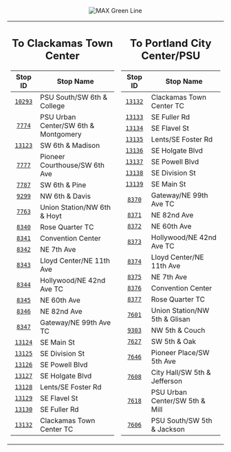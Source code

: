 <div align="center">

![MAX Green Line](https://placehold.co/820x100/008342/fff?text=Route+200+%28MAX+Green+Line%29&font=montserrat)

<table>
<tr>
<td align="center" width=410>

## To Clackamas Town Center

| Stop ID                                                                                         | Stop Name                            |
| :---------------------------------------------------------------------------------------------: | ------------------------------------ |
| [`10293`](https://www.google.com/maps/search/?api=1&query=45.5096158600378%2C-122.683593047781) | PSU South/SW 6th & College           |
| [`7774`](https://www.google.com/maps/search/?api=1&query=45.5115968952508%2C-122.682550493399)  | PSU Urban Center/SW 6th & Montgomery |
| [`13123`](https://www.google.com/maps/search/?api=1&query=45.5156328809934%2C-122.680380635272) | SW 6th & Madison                     |
| [`7777`](https://www.google.com/maps/search/?api=1&query=45.5189638279112%2C-122.67855822485)   | Pioneer Courthouse/SW 6th Ave        |
| [`7787`](https://www.google.com/maps/search/?api=1&query=45.5223232870211%2C-122.676755576899)  | SW 6th & Pine                        |
| [`9299`](https://www.google.com/maps/search/?api=1&query=45.5244053705922%2C-122.676429156497)  | NW 6th & Davis                       |
| [`7763`](https://www.google.com/maps/search/?api=1&query=45.527221999998%2C-122.67651699998)    | Union Station/NW 6th & Hoyt          |
| [`8340`](https://www.google.com/maps/search/?api=1&query=45.5300567999826%2C-122.66491664178)   | Rose Quarter TC                      |
| [`8341`](https://www.google.com/maps/search/?api=1&query=45.5300519305776%2C-122.661907990664)  | Convention Center                    |
| [`8342`](https://www.google.com/maps/search/?api=1&query=45.5300550506696%2C-122.657740001116)  | NE 7th Ave                           |
| [`8343`](https://www.google.com/maps/search/?api=1&query=45.5300671719759%2C-122.65363838177)   | Lloyd Center/NE 11th Ave             |
| [`8344`](https://www.google.com/maps/search/?api=1&query=45.532772097942%2C-122.620708267355)   | Hollywood/NE 42nd Ave TC             |
| [`8345`](https://www.google.com/maps/search/?api=1&query=45.5287635644905%2C-122.602703268868)  | NE 60th Ave                          |
| [`8346`](https://www.google.com/maps/search/?api=1&query=45.5332206411059%2C-122.577794357852)  | NE 82nd Ave                          |
| [`8347`](https://www.google.com/maps/search/?api=1&query=45.5302691055218%2C-122.563577524511)  | Gateway/NE 99th Ave TC               |
| [`13124`](https://www.google.com/maps/search/?api=1&query=45.5139860468069%2C-122.56446651563)  | SE Main St                           |
| [`13125`](https://www.google.com/maps/search/?api=1&query=45.5031227414066%2C-122.566662822343) | SE Division St                       |
| [`13126`](https://www.google.com/maps/search/?api=1&query=45.4955026276494%2C-122.566170475364) | SE Powell Blvd                       |
| [`13127`](https://www.google.com/maps/search/?api=1&query=45.4908679406737%2C-122.566315421916) | SE Holgate Blvd                      |
| [`13128`](https://www.google.com/maps/search/?api=1&query=45.480188247648%2C-122.566871470963)  | Lents/SE Foster Rd                   |
| [`13129`](https://www.google.com/maps/search/?api=1&query=45.4676020383242%2C-122.566761055166) | SE Flavel St                         |
| [`13130`](https://www.google.com/maps/search/?api=1&query=45.4531384571867%2C-122.573577583223) | SE Fuller Rd                         |
| [`13132`](https://www.google.com/maps/search/?api=1&query=45.4357211506974%2C-122.567769343141) | Clackamas Town Center TC             |

</td>
<td align="center" width=410>

## To Portland City Center/PSU

| Stop ID                                                                                         | Stop Name                      |
| :---------------------------------------------------------------------------------------------: | ------------------------------ |
| [`13132`](https://www.google.com/maps/search/?api=1&query=45.4357211506974%2C-122.567769343141) | Clackamas Town Center TC       |
| [`13133`](https://www.google.com/maps/search/?api=1&query=45.453637147794%2C-122.573656025669)  | SE Fuller Rd                   |
| [`13134`](https://www.google.com/maps/search/?api=1&query=45.4680681327341%2C-122.566542227616) | SE Flavel St                   |
| [`13135`](https://www.google.com/maps/search/?api=1&query=45.4806859593984%2C-122.566744803694) | Lents/SE Foster Rd             |
| [`13136`](https://www.google.com/maps/search/?api=1&query=45.4913689490462%2C-122.566228993351) | SE Holgate Blvd                |
| [`13137`](https://www.google.com/maps/search/?api=1&query=45.4959912271817%2C-122.566197993006) | SE Powell Blvd                 |
| [`13138`](https://www.google.com/maps/search/?api=1&query=45.5036078363298%2C-122.566584394291) | SE Division St                 |
| [`13139`](https://www.google.com/maps/search/?api=1&query=45.5145250975307%2C-122.564412586886) | SE Main St                     |
| [`8370`](https://www.google.com/maps/search/?api=1&query=45.530839025141%2C-122.563626896073)   | Gateway/NE 99th Ave TC         |
| [`8371`](https://www.google.com/maps/search/?api=1&query=45.5334782038965%2C-122.578437295634)  | NE 82nd Ave                    |
| [`8372`](https://www.google.com/maps/search/?api=1&query=45.5284911659404%2C-122.603341898276)  | NE 60th Ave                    |
| [`8373`](https://www.google.com/maps/search/?api=1&query=45.5329565531532%2C-122.621366792078)  | Hollywood/NE 42nd Ave TC       |
| [`8374`](https://www.google.com/maps/search/?api=1&query=45.5301463713758%2C-122.654334508265)  | Lloyd Center/NE 11th Ave       |
| [`8375`](https://www.google.com/maps/search/?api=1&query=45.53015%2C-122.658277)                | NE 7th Ave                     |
| [`8376`](https://www.google.com/maps/search/?api=1&query=45.530137848543%2C-122.662539549115)   | Convention Center              |
| [`8377`](https://www.google.com/maps/search/?api=1&query=45.5302353512818%2C-122.66555734012)   | Rose Quarter TC                |
| [`7601`](https://www.google.com/maps/search/?api=1&query=45.526731616216%2C-122.675604427032)   | Union Station/NW 5th & Glisan  |
| [`9303`](https://www.google.com/maps/search/?api=1&query=45.523884999998%2C-122.67549799998)    | NW 5th & Couch                 |
| [`7627`](https://www.google.com/maps/search/?api=1&query=45.5215733878279%2C-122.676178303543)  | SW 5th & Oak                   |
| [`7646`](https://www.google.com/maps/search/?api=1&query=45.5182554212177%2C-122.677933767116)  | Pioneer Place/SW 5th Ave       |
| [`7608`](https://www.google.com/maps/search/?api=1&query=45.5149139607922%2C-122.679741623174)  | City Hall/SW 5th & Jefferson   |
| [`7618`](https://www.google.com/maps/search/?api=1&query=45.5116447001344%2C-122.681550763375)  | PSU Urban Center/SW 5th & Mill |
| [`7606`](https://www.google.com/maps/search/?api=1&query=45.508978999998%2C-122.68299899998)    | PSU South/SW 5th & Jackson     |

</td>
</tr>
</table>

</div>
